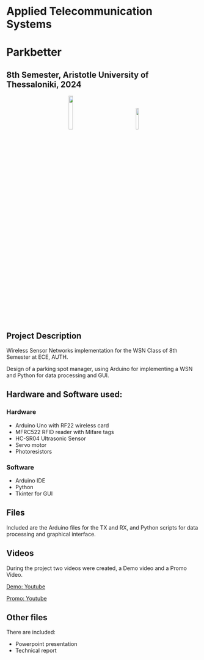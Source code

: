 # Applied Telecommunication Systems 
# Parkbetter

## 8th Semester, Aristotle University of Thessaloniki, 2024

<p align=center>
 <img src=https://cdn.icon-icons.com/icons2/2699/PNG/512/arduino_logo_icon_170518.png width=15% height=auto ></img>
 &emsp;&emsp;&emsp;&emsp;&emsp;&emsp;&emsp;
 <img src=https://upload.wikimedia.org/wikipedia/commons/thumb/c/c3/Python-logo-notext.svg/1869px-Python-logo-notext.svg.png width=12% height=auto ></img>
</p>

## Project Description
Wireless Sensor Networks implementation for the WSN Class of 8th Semester at ECE, AUTH. 

Design of a parking spot manager, using Arduino for implementing a WSN and Python for data processing and GUI.



## Hardware and Software used:
### Hardware
- Arduino Uno with RF22 wireless card
- MFRC522 RFID reader with Mifare tags
- HC-SR04 Ultrasonic Sensor
- Servo motor
- Photoresistors

 ### Software
 - Arduino IDE
 - Python
 - Tkinter for GUI
 
## Files
Included are the Arduino files for the TX and RX, and Python scripts for data processing and graphical interface.

## Videos
During the project two videos were created, a Demo video and a Promo Video.

[Demo: Youtube](https://youtu.be/AhlaWWqUwws)

[Promo: Youtube](https://youtu.be/bNPLmxlcYNs)

## Other files
There are included:
- Powerpoint presentation
- Technical report